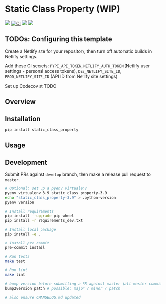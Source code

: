 # Static Class Property (WIP)

[![](https://img.shields.io/pypi/v/static_class_property.svg)](https://pypi.python.org/pypi/static_class_property)
[![CI](https://github.com/maximz/static-class-property/actions/workflows/ci.yaml/badge.svg?branch=master)](https://github.com/maximz/static-class-property/actions/workflows/ci.yaml)
[![](https://img.shields.io/badge/docs-here-blue.svg)](https://static-class-property.maximz.com)
[![](https://img.shields.io/github/stars/maximz/static-class-property?style=social)](https://github.com/maximz/static-class-property)

## TODOs: Configuring this template

Create a Netlify site for your repository, then turn off automatic builds in Netlify settings.

Add these CI secrets: `PYPI_API_TOKEN`, `NETLIFY_AUTH_TOKEN` (Netlify user settings - personal access tokens), `DEV_NETLIFY_SITE_ID`, `PROD_NETLIFY_SITE_ID` (API ID from Netlify site settings)

Set up Codecov at TODO

## Overview

## Installation

```bash
pip install static_class_property
```

## Usage

## Development

Submit PRs against `develop` branch, then make a release pull request to `master`.

```bash
# Optional: set up a pyenv virtualenv
pyenv virtualenv 3.9 static_class_property-3.9
echo "static_class_property-3.9" > .python-version
pyenv version

# Install requirements
pip install --upgrade pip wheel
pip install -r requirements_dev.txt

# Install local package
pip install -e .

# Install pre-commit
pre-commit install

# Run tests
make test

# Run lint
make lint

# bump version before submitting a PR against master (all master commits are deployed)
bump2version patch # possible: major / minor / patch

# also ensure CHANGELOG.md updated
```
